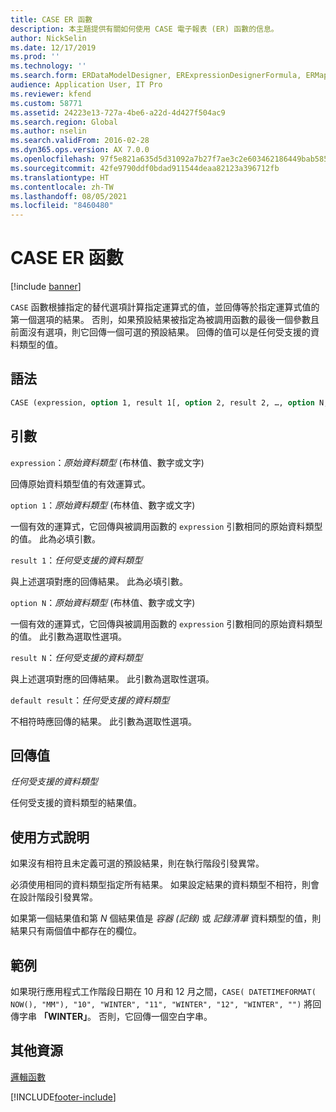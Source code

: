 ```yaml
---
title: CASE ER 函數
description: 本主題提供有關如何使用 CASE 電子報表 (ER) 函數的信息。
author: NickSelin
ms.date: 12/17/2019
ms.prod: ''
ms.technology: ''
ms.search.form: ERDataModelDesigner, ERExpressionDesignerFormula, ERMappedFormatDesigner, ERModelMappingDesigner
audience: Application User, IT Pro
ms.reviewer: kfend
ms.custom: 58771
ms.assetid: 24223e13-727a-4be6-a22d-4d427f504ac9
ms.search.region: Global
ms.author: nselin
ms.search.validFrom: 2016-02-28
ms.dyn365.ops.version: AX 7.0.0
ms.openlocfilehash: 97f5e821a635d5d31092a7b27f7ae3c2e603462186449bab5856955371a7f613
ms.sourcegitcommit: 42fe9790ddf0bdad911544deaa82123a396712fb
ms.translationtype: HT
ms.contentlocale: zh-TW
ms.lasthandoff: 08/05/2021
ms.locfileid: "8460480"
---
```

# <a name="case-er-function"></a>CASE ER 函數

[!include [banner](../includes/banner.md)]

`CASE` 函數根據指定的替代選項計算指定運算式的值，並回傳等於指定運算式值的第一個選項的結果。 否則，如果預設結果被指定為被調用函數的最後一個參數且前面沒有選項，則它回傳一個可選的預設結果。 回傳的值可以是任何受支援的資料類型的值。

## <a name="syntax"></a>語法

```vb
CASE (expression, option 1, result 1[, option 2, result 2, …, option N, result N, default result])
```

## <a name="arguments"></a>引數

`expression`：*原始資料類型* (布林值、數字或文字)

回傳原始資料類型值的有效運算式。

`option 1`：*原始資料類型* (布林值、數字或文字)

一個有效的運算式，它回傳與被調用函數的 `expression` 引數相同的原始資料類型的值。 此為必填引數。

`result 1`：*任何受支援的資料類型*

與上述選項對應的回傳結果。 此為必填引數。

`option N`：*原始資料類型* (布林值、數字或文字)

一個有效的運算式，它回傳與被調用函數的 `expression` 引數相同的原始資料類型的值。 此引數為選取性選項。

`result N`：*任何受支援的資料類型*

與上述選項對應的回傳結果。 此引數為選取性選項。

`default result`：*任何受支援的資料類型*

不相符時應回傳的結果。 此引數為選取性選項。

## <a name="return-values"></a>回傳值

*任何受支援的資料類型*

任何受支援的資料類型的結果值。

## <a name="usage-notes"></a>使用方式說明

如果沒有相符且未定義可選的預設結果，則在執行階段引發異常。

必須使用相同的資料類型指定所有結果。 如果設定結果的資料類型不相符，則會在設計階段引發異常。

如果第一個結果值和第 *N* 個結果值是 *容器 (記錄)* 或 *記錄清單* 資料類型的值，則結果只有兩個值中都存在的欄位。

## <a name="example"></a>範例

如果現行應用程式工作階段日期在 10 月和 12 月之間，`CASE( DATETIMEFORMAT( NOW(), "MM"), "10", "WINTER", "11", "WINTER", "12", "WINTER", "")` 將回傳字串 **「WINTER」**。 否則，它回傳一個空白字串。

## <a name="additional-resources"></a>其他資源

[邏輯函數](er-functions-category-logical.md)


[!INCLUDE[footer-include](../../../includes/footer-banner.md)]